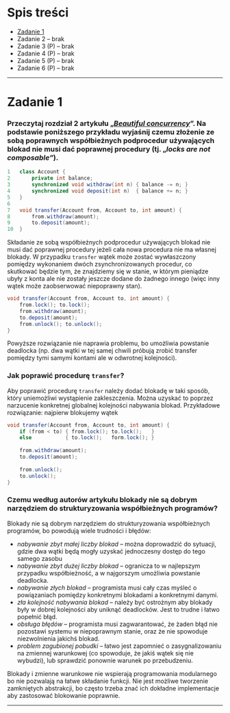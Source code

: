 # Spis treści

- [Zadanie 1](#zadanie-1)
- Zadanie 2 – brak
- Zadanie 3 (P) – brak
- Zadanie 4 (P) – brak
- Zadanie 5 (P) – brak
- Zadanie 6 (P) – brak

***

# Zadanie 1

### Przeczytaj rozdział 2 artykułu „[*Beautiful concurrency*](https://www.microsoft.com/en-us/research/wp-content/uploads/2016/02/beautiful.pdf)”. Na podstawie poniższego przykładu wyjaśnij czemu złożenie ze sobą poprawnych współbieżnych podprocedur używających blokad nie musi dać poprawnej procedury (tj. „*locks are not composable”*). 

```java
1   class Account {
2       private int balance;
3       synchronized void withdraw(int n) { balance -= n; }
4       synchronized void deposit(int n)  { balance += n; }
5   }
6   
7   void transfer(Account from, Account to, int amount) {
8       from.withdraw(amount);
9       to.deposit(amount);
10  }
```

Składanie ze sobą współbieżnych podprocedur używających blokad nie musi dać poprawnej procedury jeżeli cała nowa procedura nie ma własnej blokady. W przypadku `transfer` wątek może zostać wywłaszczony pomiędzy wykonaniem dwóch zsynchronizowanych procedur, co skutkować będzie tym, że znajdziemy się w stanie, w którym pieniądze ubyły z konta ale nie zostały jeszcze dodane do żadnego innego (więc inny wątek może zaobserwować niepoprawny stan).
```java
void transfer(Account from, Account to, int amount) {
    from.lock(); to.lock();
    from.withdraw(amount);
    to.deposit(amount);
    from.unlock(); to.unlock();
}
```
Powyższe rozwiązanie nie naprawia problemu, bo umożliwia powstanie deadlocka (np. dwa wątki w tej samej chwili próbują zrobić transfer pomiędzy tymi samymi kontami ale w odwrotnej kolejności).

### Jak poprawić procedurę `transfer`? 

Aby poprawić procedurę `transfer` należy dodać blokadę w taki sposób, który uniemożliwi wystąpienie zakleszczenia. Można uzyskać to poprzez narzucenie konkretnej globalnej kolejności nabywania blokad.
Przykładowe rozwiązanie: najpierw blokujemy wątek 

```java
void transfer(Account from, Account to, int amount) {
    if (from < to) { from.lock(); to.lock();   } 
    else           { to.lock();   form.lock(); }
    
    from.withdraw(amount);
    to.deposit(amount);
    
    from.unlock();
    to.unlock();
}
```

### Czemu według autorów artykułu blokady nie są dobrym narzędziem do strukturyzowania współbieżnych programów?

Blokady nie są dobrym narzędziem do strukturyzowania współbieżnych programów, bo powodują wiele trudności i błędów:
- *nabywanie zbyt małej liczby blokad* – można doprowadzić do sytuacji, gdzie dwa wątki będą mogły uzyskać jednoczesny dostęp do tego samego zasobu
- *nabywanie zbyt dużej liczby blokad* – ogranicza to w najlepszym przypadku współbieżność, a w najgorszym umożliwia powstanie deadlocka.
- *nabywanie złych blokad* – programista musi cały czas myśleć o powiązaniach pomiędzy konkretnymi blokadami a konkretnymi danymi.
- *zła kolejność nabywania blokad* – należy być ostrożnym aby blokady były w dobrej kolejności aby uniknąć deadlocków. Jest to trudne i łatwo popełnić błąd.
- *obsługa błędów* – programista musi zagwarantować, że żaden błąd nie pozostawi systemu w niepoprawnym stanie, oraz że nie spowoduje niezwolnienia jakichś blokad.
- *problem zagubionej pobudki* – łatwo jest zapomnieć o zasygnalizowaniu na zmiennej warunkowej (co spowoduje, że jakiś wątek się nie wybudzi), lub sprawdzić ponownie warunek po przebudzeniu.

Blokady i zmienne warunkowe nie wspierają programowania modularnego bo nie pozwalają na łatwe składanie funkcji. Nie jest możliwe tworzenie zamkniętych abstrakcji, bo często trzeba znać ich dokładne implementacje aby zastosować blokowanie poprawnie.

***